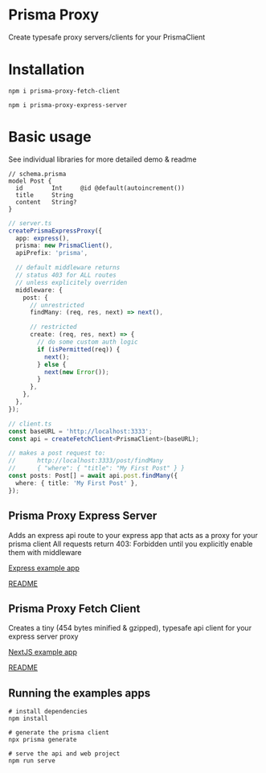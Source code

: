 # Prisma Proxy

Create typesafe proxy servers/clients for your PrismaClient

# Installation

`npm i prisma-proxy-fetch-client`

`npm i prisma-proxy-express-server`

# Basic usage

See individual libraries for more detailed demo & readme

```
// schema.prisma
model Post {
  id        Int     @id @default(autoincrement())
  title     String
  content   String?
}
```

```ts
// server.ts
createPrismaExpressProxy({
  app: express(),
  prisma: new PrismaClient(),
  apiPrefix: 'prisma',

  // default middleware returns
  // status 403 for ALL routes
  // unless explicitely overriden
  middleware: {
    post: {
      // unrestricted
      findMany: (req, res, next) => next(),

      // restricted
      create: (req, res, next) => {
        // do some custom auth logic
        if (isPermitted(req)) {
          next();
        } else {
          next(new Error());
        }
      },
    },
  },
});
```

```ts
// client.ts
const baseURL = 'http://localhost:3333';
const api = createFetchClient<PrismaClient>(baseURL);

// makes a post request to:
//      http://localhost:3333/post/findMany
//      { "where": { "title": "My First Post" } }
const posts: Post[] = await api.post.findMany({
  where: { title: 'My First Post' },
});
```

## Prisma Proxy Express Server

Adds an express api route to your express app that acts as a proxy for your prisma client
All requests return 403: Forbidden until you explicitly enable them with middleware

[Express example app](apps/api/src/main.ts)

[README](libs/prisma-proxy-express-server/README.md)

## Prisma Proxy Fetch Client

Creates a tiny (454 bytes minified & gzipped), typesafe api client for your express server proxy

[NextJS example app](apps/web/pages/index.tsx)

[README](libs/prisma-proxy-fetch-client/README.md)

## Running the examples apps

```
# install dependencies
npm install

# generate the prisma client
npx prisma generate

# serve the api and web project
npm run serve
```
